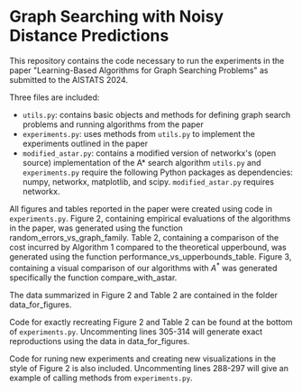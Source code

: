 # Graph Searching with Noisy Distance Predictions
This repository contains the code necessary to run the experiments in the paper "Learning-Based Algorithms for Graph Searching Problems" as submitted to the AISTATS 2024.

Three files are included:
  - ``utils.py``: contains basic objects and methods for defining graph search problems and running algorithms from the paper
  - ``experiments.py``: uses methods from ``utils.py`` to implement the experiments outlined in the paper
  - ``modified_astar.py``: contains a modified version of networkx's (open source) implementation of the A* search algorithm
``utils.py`` and ``experiments.py`` require the following Python packages as dependencies: numpy, networkx, matplotlib, and scipy. ``modified_astar.py`` requires networkx.

All figures and tables reported in the paper were created using code in ``experiments.py``. Figure 2, containing empirical evaluations of the algorithms in the paper, was generated using the function random_errors_vs_graph_family. Table 2, containing a comparison of the cost incurred by Algorithm 1 compared to the theoretical upperbound, was generated using the function performance_vs_upperbounds_table. Figure 3, containing a visual comparison of our algorithms with $A^*$ was generated specifically the function compare_with_astar.

The data summarized in Figure 2 and Table 2 are contained in the folder data_for_figures.

Code for exactly recreating Figure 2 and Table 2 can be found at the bottom of ``experiments.py``. Uncommenting lines 305-314 will generate exact reproductions using the data in data_for_figures.

Code for runing new experiments and creating new visualizations in the style of Figure 2 is also included. Uncommenting lines 288-297 will give an example of calling methods from ``experiments.py``.
